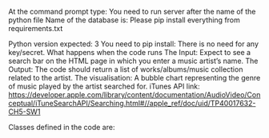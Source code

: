 At the command prompt type: You need to run server after the name of the python file
Name of the database is:
Please pip install everything from requirements.txt

Python version expected: 3
You need to pip install:
There is no need for any key/secret.
What happens when the code runs
The Input: Expect to see a search bar on the HTML page in which you enter a music artist’s name. 
The Output: The code should return a list of works/albums/music collection related to the artist. 
The visualisation: A bubble chart representing the genre of music played by the artist searched for.
iTunes API link:  https://developer.apple.com/library/content/documentation/AudioVideo/Conceptual/iTuneSearchAPI/Searching.html#//apple_ref/doc/uid/TP40017632-CH5-SW1


Classes defined in the code are:








